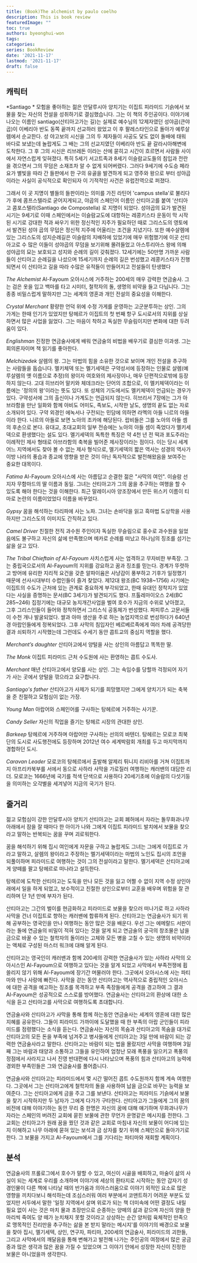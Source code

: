 ```yaml
---
title: (Book)The alchemist by paulo coelho
description: This is book review 
featuredImage: ""
toc: true
authors: byeonghui-won
tags:
categories: 
series: BookReview
date: '2021-11-17'
lastmod: '2021-11-17'
draft: false
---
```



## 캐릭터

*Santiago * 모험을 좋아하는 젊은 안달루시아 양치기는 이집트 피라미드 기슭에서 보물을 찾는 자신의 전설을 성취하기로 결심했습니다. 그는 이 책의 주인공이다. 이야기에 나오는 이름인 santiago(산티아고가는 길)는 실제로 예수님의 12제자였던 성야곱(큰야곱)이 이베리아 반도 동쪽 끝까지 선교하러 왔었고 이 후 팔레스타인으로 돌아가 예루살렘에서 순교한다. 성 야고보의 시신을 그의 두 제자들이 사공도 닻도 없이 돌배에 태워 바다로 보냈는데 놀랍게도 그 배는 그의 선교지였던 이베리아 반도 끝 갈라시아해변에 도착한다. 그 후 그의 시신은 리브레돈 이라는 산에 묻히고 시간이 흐르면서 사람들 사이에서 자연스럽게 잊혀졌다. 특히 5세기 서고트족과 8세기 이슬람교도들의 침입과 전란을 겪으면서 그의 무덤은 소재조차 알 수 없게 되어버렸다. 그러다 9세기에 수도승 페라요가 별빛을 따라 간 들판에서 한 구의 유골을 발견하게 되고 영주와 왕으로 부터 성야곱이라는 사실이 공식적으로 확인되자 이 기적적인 사건은 유럽전역으로 퍼졌다.

그래서 이 곳 지명이 별들의 들판이라는 의미를 가진 라틴어 'campus stella'로 불리다가 후에 콤프스텔라로 굳어지게되고, 야곱의 스페인어 이름인 산티아고를 붙여 '산티아고 콤포스텔라(Santiago de Compostella) 로 지명이 되었다. 성야곱의 묘가 발견된 시기는 9세기로 이때 스페인에서는 이슬람교도에 대항하는 레콩키스타 운동이 막 시작된 시기로 강대한 적과 싸우기 위한 정신적인 지주가 필요하던 때로 그리스도의 영토에서 발견된 성야 곱의 무덥은 정신적 지주에 어울리는 조건을 지녔기다. 또한 예수살렘에 있는 그리스도의 성지순례길은 이슬람의 지배하에 있었기에 매우 위험했기에 이곳 산티아고로 수 많은 이들이 성야곱의 무덤을 보기위해 몰려들었고 아스투리아스 왕에 의해 성야곱의 묘는 보호되고 성지와 순례의 길이 갖춰졌다. 12세기에는 50만명 가까운 사람들이 산티아고 순례길을 나섰으며 15세기까지 순례의 길은 번성했고 레콩키스타가 진행되면서 이 산티아고 길을 따라 수많은 유적들이 만들어지고 전설들이 탄생했다

*The Alchemist* Al-Fayoum 오아시스에 거주하는 200세의 매우 강력한 연금술사. 그는 검은 옷을 입고 백마를 타고 시미터, 철학자의 돌, 생명의 비약을 들고 다닙니다. 그는 종종 비밀스럽게 말하지만 그는 세계의 영혼과 개인 전설의 중요성을 이해한다.

*Crystal Merchant* 황량한 언덕 위에 수정 가게를 운영하는 고군분투하는 상인. 그의 가게는 한때 인기가 있었지만 탕헤르가 이집트의 첫 번째 항구 도시로서의 지위를 상실하면서 많은 사업을 잃었다. 그는 마음이 착하고 독실한 무슬림이지만 변화에 대한 두려움이 있다.

*Englishman* 진정한 연금술사에게 배워 연금술의 비법을 배우기로 결심한 이과생. 그는 회의론자이며 책 읽기를 좋아한다.

*Melchizedek* 살렘의 왕. 그는 마법의 힘을 소유한 것으로 보이며 개인 전설을 추구하는 사람들을 돕습니다. 멜키체덱 또는 멜기세덱은 구약성서에 등장하는 인물로 살렘(예루살렘의 옛 이름으로 추정)의 왕이자 여호와의 제사장이나, 매우 단편적으로밖에 등장하지 않는다. 고대 히브리어 말키와 체데크라는 단어의 조합으로, 이 멜키체덱이라는 이름에는 '정의의 왕'이라는 뜻도 있다. 또 성체의 기도에서도 멜키체덱이 언급되는 경우가 있다. 구약성서에 그의 출신이나 가계도는 언급되지 않는다. 히브리서 7장에는 그가 아브라함을 만난 일화와 함께 아비도 어미도, 족보도, 시작한 날도, 생명의 끝도 없는 자로 소개되어 있다. 구약 외경인 에녹서나 구전되는 민담에 의하면 라멕의 아들 니르의 아들이라 한다. 니르의 아들로 보면 노아의 조카에 해당된다. 랍비들은 그를 노아의 아들 셈의 후손으로 본다. 유대교, 초대교회의 일부 전승에는 노아의 아들 셈이 죽었다가 멜키세덱으로 환생했다는 설도 있다. 멜기세덱의 독특한 특징은 약 4천 년 전 떡과 포도주라는 이례적인 제사 형태로 아브라함의 축복을 빌어준 제사장이라는 점이다. 이는 당시 세계 어느 지역에서도 찾아 볼 수 없는 제사 형식으로, 멜기세덱의 짧은 역사는 성경의 역사가 이방 나라의 풍습과 종교에 영향을 받은 것이 아닌 독자적으로 발전해왔음을 보여주는 중요한 대목이다.

*Fatima* Al-Fayoum 오아시스에 사는 아름답고 순결한 젊은 "사막의 여인". 이슬람 선지자 무함마드의 딸 이름과 동일. 그녀는 산티아고가 그의 꿈을 추구하는 여행을 할 수 있도록 해야 한다는 것을 이해한다. 최근 말레이시아 양조장에서 만든 위스키 이름이 티마로 논란의 이름이었었다 이름을 바꾸었다. 

*Gypsy* 꿈을 해석하는 타리파에 사는 노파. 그녀는 손바닥을 읽고 흑마법 도상학을 사용하지만 그리스도의 이미지도 간직하고 있다.

*Camel Driver* 친절한 전직 과수원 주인이자 독실한 무슬림으로 홍수로 과수원을 잃었음에도 불구하고 자신의 삶에 만족했으며 메카로 순례를 떠났고 하나님의 징조를 섬기는 삶을 살고 있다.

*The Tribal Chieftain of Al-Fayoum* 사치스럽게 사는 엄격하고 무자비한 부족장. 그는 중립국으로서의 Al-Fayoum의 지위를 강요하고 꿈과 징조를 믿는다. 경계가 뚜렷하고 방어에 유리한 지리적 요건을 갖춘 알파이윰은 사냥감이 풍부하고 기후가 일정했기 때문에 선사시대부터 수렵인들이 즐겨 찾았다. 제12대 왕조(BC 1938~1756) 시기에는 이집트의 수도가 근처에 있는 관계로 중요하게 부각되었고, 한때 유대인 정착지가 있었다는 사실을 증명하는 문서(BC 3세기)가 발견되기도 했다. 프톨레마이오스 2세(BC 285~246) 집정기에는 대규모 농지개간사업을 벌여 호수가 지금의 수위로 낮아졌고, 그후 그리스인들이 들어와 정착하면서 그리스식 공동체가 번성했다. 파피루스 고문서들이 수천 개나 발굴되었다. 쌀과 아마 생산을 주로 하는 농업지역으로 번성하다가 640년경 아랍인들에게 정복되었다. 그후 사막의 침입자인 베르베르족에게 여러 차례 공격당한 결과 쇠퇴하기 시작했는데 그런데도 수세기 동안 콥트교의 중심지 역할을 했다.

*Merchant’s daughter* 산티아고에서 양털을 사는 상인의 아름답고 똑똑한 딸.

*The Monk* 이집트 피라미드 근처 수도원에 사는 환영하는 콥트 수도사.

*Merchant* 매년 산티아고에서 양모를 사는 상인. 그는 속임수를 당할까 걱정되어 자기가 사는 곳에서 양털을 깎으라고 요구합니다.

*Santiago's father* 산티아고가 사제가 되기를 희망했지만 그에게 양치기가 되는 축복을 준 친절하고 모험심이 없는 가장.

*Young Man* 아랍어와 스페인어를 구사하는 탕헤르에 거주하는 사기꾼.

*Candy Seller* 자신의 직업을 즐기는 탕헤르 시장의 관대한 상인.

*Barkeep* 탕헤르에 거주하며 아랍어만 구사하는 선의의 바텐더. 탕헤르는 모로코 최북단의 도시로 사도행전에도 등장하며 2012년 여수 세계박람회 개최를 두고 마지막까지 경합하던 도시.

*Caravan Leader* 모로코의 탕헤르에서 출발해 알제리 튀니지 리비아를 거쳐 이집트까지 아프리카북부를 서에서 동으로 사하라 사막을 가로질러 여행하는 캐러밴의 대담한 리더. 모로코는 1666년에 국기를 적색 단색으로 사용하다 20세기초에 이슬람의 다섯기둥을 의미하는 오각별을 세겨넣어 지금의 국기가 된다. 

## 줄거리

젊고 모험심이 강한 안달루시아 양치기 산티아고는 교회 폐허에서 자라는 돌무화과나무 아래에서 잠을 잘 때마다 한 아이가 나와 그에게 이집트 피라미드 발치에서 보물을 찾으라고 말하는 반복되는 꿈을 꾸며 괴로워한다. 

꿈을 해석하기 위해 집시 여인에게 자문을 구하고 놀랍게도 그녀는 그에게 이집트로 가라고 말하고, 살렘의 왕이라고 주장하는 멜기세덱이라는 마법의 노인도 집시의 조언을 되풀이하며 피라미드로 여행하는 것이 그의 전설이라고 말한다. 멜기세덱은 산티아고에게 양떼를 팔고 탕헤르로 떠나라고 설득한다. 

탕헤르에 도착한 산티아고는 도둑을 만나 모든 것을 잃고 어쩔 수 없이 지역 수정 상인아래에서 일을 하게 되었고, 보수적이고 친절한 상인으로부터 교훈을 배우며 위험을 잘 관리하며 단 1년 만에 부자가 된다. 

산티아고는 그간의 벌이를 현금화하고 피라미드로 보물을 찾으러 떠나기로 하고 사하라 사막을 건너 이집트로 향하는 캐러밴에 합류하게 된다. 산티아고는 연금술사가 되기 위해 공부하는 영국인을 만나 여행하는 동안 많은 것을 배운다. 우선 그는 에메랄드 서판이라는 돌에 연금술의 비밀이 적혀 있다는 것을 알게 되고 연금술의 궁극의 창조물은 납을 금으로 바꿀 수 있는 철학자의 돌이라는 고체와 모든 병을 고칠 수 있는 생명의 비약이라는 액체로 구성된 마스터 워크에 대해 알게 된다. 

산티아고는 영국인이 캐러밴과 함께 200세의 강력한 연금술사가 있는 사하라 사막의 오아시스인 Al-Fayoum으로 여행하고 있다는 것을 알게 되었고 사막에서 부족전쟁에 휩쓸리지 않기 위해 Al-Fayoum에 장기간 머물러야 한다. 그곳에서 오아시스에 사는 파티마와 만나 사랑에 빠진다. 사막을 걷는 동안 산티아고는 역사적으로 중립적인 오아시스에 대한 공격을 예고하는 징조를 목격하고 부족 족장들에게 공격을 경고하여 그 결과 Al-Fayoum은 성공적으로 스스로를 방어했다. 연금술사는 산티아고의 환상에 대한 소식을 듣고 산티아고를 사막으로 여행하도록 초대합니다.

연금술사와 산티아고가 사막을 통해 함께 하는동안 연금술사는 세계의 영혼에 대한 많은 지혜를 공유한다. 그들이 피라미드 가까이에 도달했을 때 한 부족의 아랍 군인들이 피라미드를 점령했다는 소식을 듣는다. 연금술사는 자신의 목숨과 산티아고의 목숨을 대가로 산티아고의 모든 돈을 부족에 넘겨주고 병사들에게 산티아고는 3일 만에 바람이 되는 강력한 연금술사라고 말한다. 산티아고는 바람이 되는 법을 몰랐지만 사막을 여행하며 3일 째 그는 바람과 태양과 소통하고 그들을 유인하여 엄청난 모래 폭풍을 일으키고 폭풍의 정점에서 사라지고 나서 진영 반대편에 다시 나타났으며 폭풍의 힘과 산티아고의 능력에 경외한 부족민들은 그와 연금술사를 풀어줍니다.

연금술사와 산티아고는 피라미드에서 몇 시간 떨어진 콥트 수도원까지 함께 계속 여행한다. 그곳에서 그는 산티아고에게 철학자의 돌을 사용하여 납을 금으로 바꾸는 능력을 보여준다. 그는 산티아고에게 금을 주고 그를 보낸다. 산티아고는 피라미드 기슭에서 보물을 찾기 시작하지만 두 남자가 그에게 다가가 구타한다. 산티아고가 그들에게 그의 꿈의 비전에 대해 이야기하는 동안 무리 중 한명은 자신의 꿈에 대해 얘기하며 무화과나무가 자라는 스페인의 버려진 교회에 묻힌 보물에 관한 무언가 운명같은 메시지를 전한다. 그 교회는 산티아고가 원래 꿈을 꿨던 것과 같은 교회로 마침내 자신의 보물이 어디에 있는지 이해하고 나무 아래에 묻혀 있는 보석과 금 상자를 찾기 위해 스페인으로 돌아가기로 한다. 그 보물을 가지고 Al-Fayoum에서 그를 기다리는 파티마와 재회할 계획이다. 


## 분석

연금술사의 프롤로그에서 호수가 말할 수 있고, 여신이 시골을 배회하고, 마술이 삶의 사실이 되는 세계로 우리를 소개하며 이야기에 세상의 환타지로 시작하는 동안 갑자기 성경인물이 다른 책에 나타날 때의 반가움과 의아스러움으로 이야기 외적인 요소로 많은 영향을 끼치다보니 해석하는데 조심스러워 여러 부분에서 코맨트하기 어려운 부분도 있었지만 서두에서 말한 '일정 지역에서 살며 위로가 되는 책 더미속에 어떤 결정도 내릴 필요 없이 사는 것은 마치 물과 초장만으로 순종하는 양떼의 삶과 같으며 자신의 양을 한 마리씩 죽여도 양 떼가 눈치채지 못할 것이라고 상상하는 순간 양처럼 육체적인 만족으로 맹목적인 진리만을 추구하는 삶을 본 받지 말라는 메시지'를 이야기의 배경으로 보물을 찾아 집시, 멜기세텍, 상인, 연구자, 파티마, 200세의 연금술사, 피라미드의 괴한들, 그리고 사막에서의 깨달음을 통해 변해가고 발전해 나가는 주인공의 여정에서 많은 궁금증과 많은 생각과 많은 꿈을 가질 수 있었으며 그 이야기 안에서 성장한 자신이 진정한 보물은 아니었을까 생각한다. 




